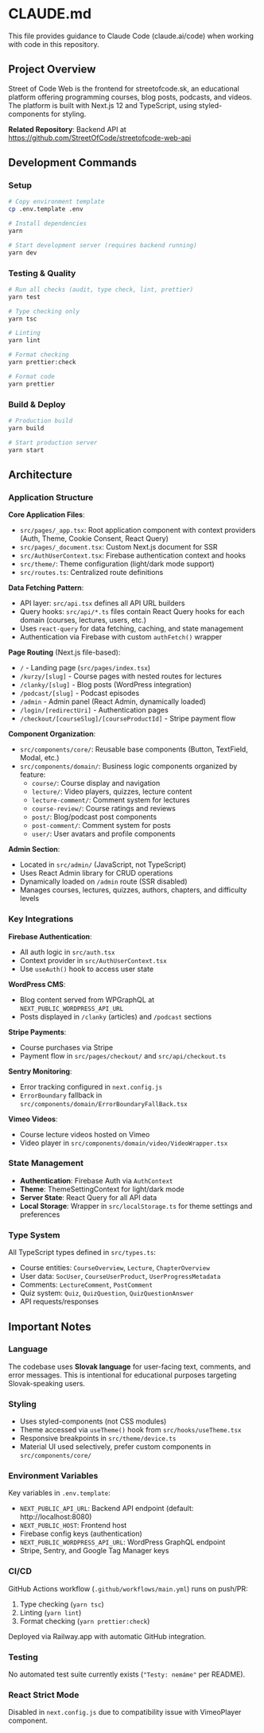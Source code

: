 # CLAUDE.md

This file provides guidance to Claude Code (claude.ai/code) when working with code in this repository.

## Project Overview

Street of Code Web is the frontend for streetofcode.sk, an educational platform offering programming courses, blog posts, podcasts, and videos. The platform is built with Next.js 12 and TypeScript, using styled-components for styling.

**Related Repository**: Backend API at https://github.com/StreetOfCode/streetofcode-web-api

## Development Commands

### Setup
```bash
# Copy environment template
cp .env.template .env

# Install dependencies
yarn

# Start development server (requires backend running)
yarn dev
```

### Testing & Quality
```bash
# Run all checks (audit, type check, lint, prettier)
yarn test

# Type checking only
yarn tsc

# Linting
yarn lint

# Format checking
yarn prettier:check

# Format code
yarn prettier
```

### Build & Deploy
```bash
# Production build
yarn build

# Start production server
yarn start
```

## Architecture

### Application Structure

**Core Application Files**:
- `src/pages/_app.tsx`: Root application component with context providers (Auth, Theme, Cookie Consent, React Query)
- `src/pages/_document.tsx`: Custom Next.js document for SSR
- `src/AuthUserContext.tsx`: Firebase authentication context and hooks
- `src/theme/`: Theme configuration (light/dark mode support)
- `src/routes.ts`: Centralized route definitions

**Data Fetching Pattern**:
- API layer: `src/api.tsx` defines all API URL builders
- Query hooks: `src/api/*.ts` files contain React Query hooks for each domain (courses, lectures, users, etc.)
- Uses `react-query` for data fetching, caching, and state management
- Authentication via Firebase with custom `authFetch()` wrapper

**Page Routing** (Next.js file-based):
- `/` - Landing page (`src/pages/index.tsx`)
- `/kurzy/[slug]` - Course pages with nested routes for lectures
- `/clanky/[slug]` - Blog posts (WordPress integration)
- `/podcast/[slug]` - Podcast episodes
- `/admin` - Admin panel (React Admin, dynamically loaded)
- `/login/[redirectUri]` - Authentication pages
- `/checkout/[courseSlug]/[courseProductId]` - Stripe payment flow

**Component Organization**:
- `src/components/core/`: Reusable base components (Button, TextField, Modal, etc.)
- `src/components/domain/`: Business logic components organized by feature:
  - `course/`: Course display and navigation
  - `lecture/`: Video players, quizzes, lecture content
  - `lecture-comment/`: Comment system for lectures
  - `course-review/`: Course ratings and reviews
  - `post/`: Blog/podcast post components
  - `post-comment/`: Comment system for posts
  - `user/`: User avatars and profile components

**Admin Section**:
- Located in `src/admin/` (JavaScript, not TypeScript)
- Uses React Admin library for CRUD operations
- Dynamically loaded on `/admin` route (SSR disabled)
- Manages courses, lectures, quizzes, authors, chapters, and difficulty levels

### Key Integrations

**Firebase Authentication**:
- All auth logic in `src/auth.tsx`
- Context provider in `src/AuthUserContext.tsx`
- Use `useAuth()` hook to access user state

**WordPress CMS**:
- Blog content served from WPGraphQL at `NEXT_PUBLIC_WORDPRESS_API_URL`
- Posts displayed in `/clanky` (articles) and `/podcast` sections

**Stripe Payments**:
- Course purchases via Stripe
- Payment flow in `src/pages/checkout/` and `src/api/checkout.ts`

**Sentry Monitoring**:
- Error tracking configured in `next.config.js`
- `ErrorBoundary` fallback in `src/components/domain/ErrorBoundaryFallBack.tsx`

**Vimeo Videos**:
- Course lecture videos hosted on Vimeo
- Video player in `src/components/domain/video/VideoWrapper.tsx`

### State Management

- **Authentication**: Firebase Auth via `AuthContext`
- **Theme**: ThemeSettingContext for light/dark mode
- **Server State**: React Query for all API data
- **Local Storage**: Wrapper in `src/localStorage.ts` for theme settings and preferences

### Type System

All TypeScript types defined in `src/types.ts`:
- Course entities: `CourseOverview`, `Lecture`, `ChapterOverview`
- User data: `SocUser`, `CourseUserProduct`, `UserProgressMetadata`
- Comments: `LectureComment`, `PostComment`
- Quiz system: `Quiz`, `QuizQuestion`, `QuizQuestionAnswer`
- API requests/responses

## Important Notes

### Language
The codebase uses **Slovak language** for user-facing text, comments, and error messages. This is intentional for educational purposes targeting Slovak-speaking users.

### Styling
- Uses styled-components (not CSS modules)
- Theme accessed via `useTheme()` hook from `src/hooks/useTheme.tsx`
- Responsive breakpoints in `src/theme/device.ts`
- Material UI used selectively, prefer custom components in `src/components/core/`

### Environment Variables
Key variables in `.env.template`:
- `NEXT_PUBLIC_API_URL`: Backend API endpoint (default: http://localhost:8080)
- `NEXT_PUBLIC_HOST`: Frontend host
- Firebase config keys (authentication)
- `NEXT_PUBLIC_WORDPRESS_API_URL`: WordPress GraphQL endpoint
- Stripe, Sentry, and Google Tag Manager keys

### CI/CD
GitHub Actions workflow (`.github/workflows/main.yml`) runs on push/PR:
1. Type checking (`yarn tsc`)
2. Linting (`yarn lint`)
3. Format checking (`yarn prettier:check`)

Deployed via Railway.app with automatic GitHub integration.

### Testing
No automated test suite currently exists (`"Testy: nemáme"` per README).

### React Strict Mode
Disabled in `next.config.js` due to compatibility issue with VimeoPlayer component.
